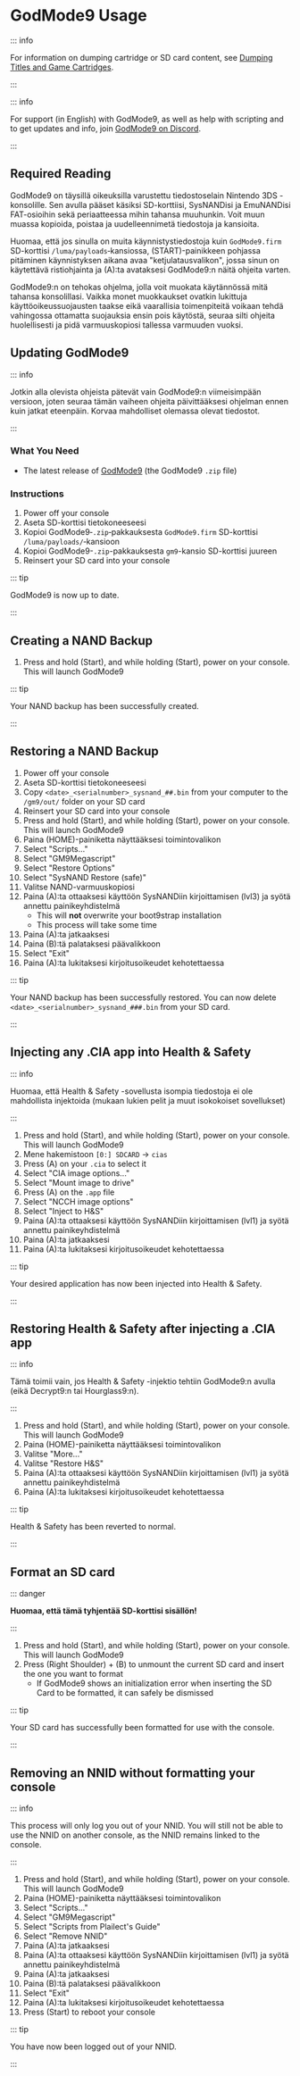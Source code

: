 # GodMode9 Usage

::: info

For information on dumping cartridge or SD card content, see [Dumping Titles and Game Cartridges](dumping-titles-and-game-cartridges).

:::

::: info

For support (in English) with GodMode9, as well as help with scripting and to get updates and info, join [GodMode9 on Discord](https://discord.gg/BRcbvtFxX4).

:::

## Required Reading

GodMode9 on täysillä oikeuksilla varustettu tiedostoselain Nintendo 3DS -konsolille. Sen avulla pääset käsiksi SD-korttiisi, SysNANDisi ja EmuNANDisi FAT-osioihin sekä periaatteessa mihin tahansa muuhunkin. Voit muun muassa kopioida, poistaa ja uudelleennimetä tiedostoja ja kansioita.

Huomaa, että jos sinulla on muita käynnistystiedostoja kuin `GodMode9.firm` SD-korttisi `/luma/payloads`‑kansiossa, (START)-painikkeen pohjassa pitäminen käynnistyksen aikana avaa "ketjulatausvalikon", jossa sinun on käytettävä ristiohjainta ja (A):ta avataksesi GodMode9:n näitä ohjeita varten.

GodMode9:n on tehokas ohjelma, jolla voit muokata käytännössä mitä tahansa konsolillasi. Vaikka monet muokkaukset ovatkin lukittuja käyttöoikeussuojausten taakse eikä vaarallisia toimenpiteitä voikaan tehdä vahingossa ottamatta suojauksia ensin pois käytöstä, seuraa silti ohjeita huolellisesti ja pidä varmuuskopiosi tallessa varmuuden vuoksi.

## Updating GodMode9

::: info

Jotkin alla olevista ohjeista pätevät vain GodMode9:n viimeisimpään versioon, joten seuraa tämän vaiheen ohjeita päivittääksesi ohjelman ennen kuin jatkat eteenpäin. Korvaa mahdolliset olemassa olevat tiedostot.

:::

### What You Need

- The latest release of [GodMode9](https://github.com/d0k3/GodMode9/releases/latest) (the GodMode9 `.zip` file)

### Instructions

1. Power off your console
2. Aseta SD-korttisi tietokoneeseesi
3. Kopioi GodMode9‑`.zip`‑pakkauksesta `GodMode9.firm` SD-korttisi `/luma/payloads/`‑kansioon
4. Kopioi GodMode9-`.zip`-pakkauksesta `gm9`-kansio SD-korttisi juureen
5. Reinsert your SD card into your console

::: tip

GodMode9 is now up to date.

:::

## Creating a NAND Backup

1. Press and hold (Start), and while holding (Start), power on your console. This will launch GodMode9

<!--@include: ./_include/nand-backup.md -->

::: tip

Your NAND backup has been successfully created.

:::

## Restoring a NAND Backup

1. Power off your console
2. Aseta SD-korttisi tietokoneeseesi
3. Copy `<date>_<serialnumber>_sysnand_##.bin` from your computer to the `/gm9/out/` folder on your SD card
4. Reinsert your SD card into your console
5. Press and hold (Start), and while holding (Start), power on your console. This will launch GodMode9
6. Paina (HOME)-painiketta näyttääksesi toimintovalikon
7. Select "Scripts..."
8. Select "GM9Megascript"
9. Select "Restore Options"
10. Select "SysNAND Restore (safe)"
11. Valitse NAND-varmuuskopiosi
12. Paina (A):ta ottaaksesi käyttöön SysNANDiin kirjoittamisen (lvl3) ja syötä annettu painikeyhdistelmä
    - This will **not** overwrite your boot9strap installation
    - This process will take some time
13. Paina (A):ta jatkaaksesi
14. Paina (B):tä palataksesi päävalikkoon
15. Select "Exit"
16. Paina (A):ta lukitaksesi kirjoitusoikeudet kehotettaessa

::: tip

Your NAND backup has been successfully restored. You can now delete `<date>_<serialnumber>_sysnand_###.bin` from your SD card.

:::

## Injecting any .CIA app into Health & Safety

::: info

Huomaa, että Health & Safety -sovellusta isompia tiedostoja ei ole mahdollista injektoida (mukaan lukien pelit ja muut isokokoiset sovellukset)

:::

1. Press and hold (Start), and while holding (Start), power on your console. This will launch GodMode9
2. Mene hakemistoon `[0:] SDCARD` → `cias`
3. Press (A) on your `.cia` to select it
4. Select "CIA image options..."
5. Select "Mount image to drive"
6. Press (A) on the `.app` file
7. Select "NCCH image options"
8. Select "Inject to H&S"
9. Paina (A):ta ottaaksesi käyttöön SysNANDiin kirjoittamisen (lvl1) ja syötä annettu painikeyhdistelmä
10. Paina (A):ta jatkaaksesi
11. Paina (A):ta lukitaksesi kirjoitusoikeudet kehotettaessa

::: tip

Your desired application has now been injected into Health & Safety.

:::

## Restoring Health & Safety after injecting a .CIA app

::: info

Tämä toimii vain, jos Health & Safety -injektio tehtiin GodMode9:n avulla (eikä Decrypt9:n tai Hourglass9:n).

:::

1. Press and hold (Start), and while holding (Start), power on your console. This will launch GodMode9
2. Paina (HOME)-painiketta näyttääksesi toimintovalikon
3. Valitse "More..."
4. Valitse "Restore H&S"
5. Paina (A):ta ottaaksesi käyttöön SysNANDiin kirjoittamisen (lvl1) ja syötä annettu painikeyhdistelmä
6. Paina (A):ta lukitaksesi kirjoitusoikeudet kehotettaessa

::: tip

Health & Safety has been reverted to normal.

:::

## Format an SD card

::: danger

**Huomaa, että tämä tyhjentää SD-korttisi sisällön!**

:::

1. Press and hold (Start), and while holding (Start), power on your console. This will launch GodMode9
2. Press (Right Shoulder) + (B) to unmount the current SD card and insert the one you want to format
   - If GodMode9 shows an initialization error when inserting the SD Card to be formatted, it can safely be dismissed

<!--@include: ./_include/format-sd-gm9.md -->

::: tip

Your SD card has successfully been formatted for use with the console.

:::

## Removing an NNID without formatting your console

::: info

This process will only log you out of your NNID. You will still not be able to use the NNID on another console, as the NNID remains linked to the console.

:::

1. Press and hold (Start), and while holding (Start), power on your console. This will launch GodMode9
2. Paina (HOME)-painiketta näyttääksesi toimintovalikon
3. Select "Scripts..."
4. Select "GM9Megascript"
5. Select "Scripts from Plailect's Guide"
6. Select "Remove NNID"
7. Paina (A):ta jatkaaksesi
8. Paina (A):ta ottaaksesi käyttöön SysNANDiin kirjoittamisen (lvl1) ja syötä annettu painikeyhdistelmä
9. Paina (A):ta jatkaaksesi
10. Paina (B):tä palataksesi päävalikkoon
11. Select "Exit"
12. Paina (A):ta lukitaksesi kirjoitusoikeudet kehotettaessa
13. Press (Start) to reboot your console

::: tip

You have now been logged out of your NNID.

:::
